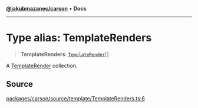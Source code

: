 [**@jakubmazanec/carson**](../README.md) • **Docs**

---

# Type alias: TemplateRenders

> **TemplateRenders**: [`TemplateRender`](TemplateRender.md)[]

A [TemplateRender](TemplateRender.md) collection.

## Source

[packages/carson/source/template/TemplateRenders.ts:6](https://github.com/jakubmazanec/tools/blob/2f8bfe433bf76006231c1e3b5197238029672b8c/packages/carson/source/template/TemplateRenders.ts#L6)
